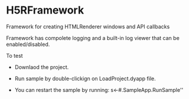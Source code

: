 # H5RFramework
 
Framework for creating HTMLRenderer windows and API callbacks

Framework has compolete logging and a built-in log viewer that can be enabled/disabled.

To test

- Downlaod the project.
- Run sample by double-clickign on LoadProject.dyapp file.

- You can restart the sample by running:  s←#.SampleApp.RunSample''  
